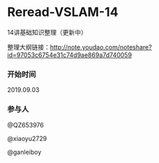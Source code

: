 # Reread-VSLAM-14
14讲基础知识整理（更新中）

整理大纲链接：http://note.youdao.com/noteshare?id=97053c6754e31c74d9ae869a7d740059

### 开始时间

2019.09.03

### 参与人

@QZ653976

@xiaoyu2729

@ganleiboy
